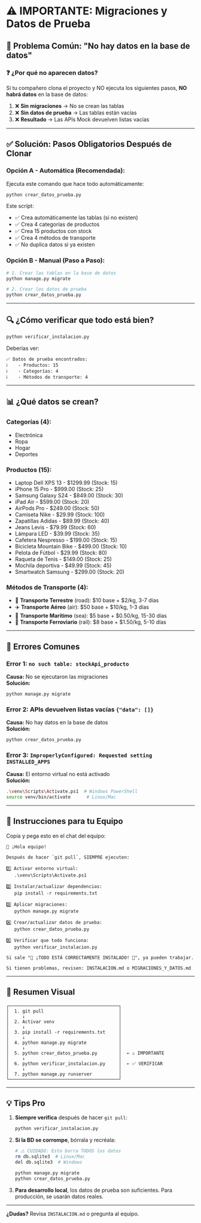 # ⚠️ IMPORTANTE: Migraciones y Datos de Prueba

## 🔴 **Problema Común: "No hay datos en la base de datos"**

### ❓ ¿Por qué no aparecen datos?

Si tu compañero clona el proyecto y NO ejecuta los siguientes pasos, **NO habrá datos** en la base de datos:

1. ❌ **Sin migraciones** → No se crean las tablas
2. ❌ **Sin datos de prueba** → Las tablas están vacías
3. ❌ **Resultado** → Las APIs Mock devuelven listas vacías

---

## ✅ **Solución: Pasos Obligatorios Después de Clonar**

### **Opción A - Automática (Recomendada):**

Ejecuta este comando que hace todo automáticamente:

```bash
python crear_datos_prueba.py
```

Este script:
- ✅ Crea automáticamente las tablas (si no existen)
- ✅ Crea 4 categorías de productos
- ✅ Crea 15 productos con stock
- ✅ Crea 4 métodos de transporte
- ✅ No duplica datos si ya existen

### **Opción B - Manual (Paso a Paso):**

```bash
# 1. Crear las tablas en la base de datos
python manage.py migrate

# 2. Crear los datos de prueba
python crear_datos_prueba.py
```

---

## 🔍 **¿Cómo verificar que todo está bien?**

```bash
python verificar_instalacion.py
```

Deberías ver:
```
✅ Datos de prueba encontrados:
ℹ️    - Productos: 15
ℹ️    - Categorías: 4
ℹ️    - Métodos de transporte: 4
```

---

## 📊 **¿Qué datos se crean?**

### **Categorías (4):**
- Electrónica
- Ropa
- Hogar
- Deportes

### **Productos (15):**
- Laptop Dell XPS 13 - $1299.99 (Stock: 15)
- iPhone 15 Pro - $999.00 (Stock: 25)
- Samsung Galaxy S24 - $849.00 (Stock: 30)
- iPad Air - $599.00 (Stock: 20)
- AirPods Pro - $249.00 (Stock: 50)
- Camiseta Nike - $29.99 (Stock: 100)
- Zapatillas Adidas - $89.99 (Stock: 40)
- Jeans Levis - $79.99 (Stock: 60)
- Lámpara LED - $39.99 (Stock: 35)
- Cafetera Nespresso - $199.00 (Stock: 15)
- Bicicleta Mountain Bike - $499.00 (Stock: 10)
- Pelota de Fútbol - $29.99 (Stock: 80)
- Raqueta de Tenis - $149.00 (Stock: 25)
- Mochila deportiva - $49.99 (Stock: 45)
- Smartwatch Samsung - $299.00 (Stock: 20)

### **Métodos de Transporte (4):**
- 🚛 **Transporte Terrestre** (road): $10 base + $2/kg, 3-7 días
- ✈️ **Transporte Aéreo** (air): $50 base + $10/kg, 1-3 días
- 🚢 **Transporte Marítimo** (sea): $5 base + $0.50/kg, 15-30 días
- 🚆 **Transporte Ferroviario** (rail): $8 base + $1.50/kg, 5-10 días

---

## 🚨 **Errores Comunes**

### Error 1: `no such table: stockApi_producto`
**Causa:** No se ejecutaron las migraciones  
**Solución:** 
```bash
python manage.py migrate
```

### Error 2: APIs devuelven listas vacías `{"data": []}`
**Causa:** No hay datos en la base de datos  
**Solución:**
```bash
python crear_datos_prueba.py
```

### Error 3: `ImproperlyConfigured: Requested setting INSTALLED_APPS`
**Causa:** El entorno virtual no está activado  
**Solución:**
```bash
.\venv\Scripts\Activate.ps1  # Windows PowerShell
source venv/bin/activate      # Linux/Mac
```

---

## 📝 **Instrucciones para tu Equipo**

Copia y pega esto en el chat del equipo:

```
👋 ¡Hola equipo!

Después de hacer `git pull`, SIEMPRE ejecuten:

1️⃣ Activar entorno virtual:
   .\venv\Scripts\Activate.ps1

2️⃣ Instalar/actualizar dependencias:
   pip install -r requirements.txt

3️⃣ Aplicar migraciones:
   python manage.py migrate

4️⃣ Crear/actualizar datos de prueba:
   python crear_datos_prueba.py

5️⃣ Verificar que todo funciona:
   python verificar_instalacion.py

Si sale "🎉 ¡TODO ESTÁ CORRECTAMENTE INSTALADO! 🎉", ya pueden trabajar.

Si tienen problemas, revisen: INSTALACION.md o MIGRACIONES_Y_DATOS.md
```

---

## 🎯 **Resumen Visual**

```
┌─────────────────────────────────────────┐
│  1. git pull                            │
│     ↓                                   │
│  2. Activar venv                        │
│     ↓                                   │
│  3. pip install -r requirements.txt     │
│     ↓                                   │
│  4. python manage.py migrate            │
│     ↓                                   │
│  5. python crear_datos_prueba.py        │  ← ⚠️ IMPORTANTE
│     ↓                                   │
│  6. python verificar_instalacion.py     │  ← ✅ VERIFICAR
│     ↓                                   │
│  7. python manage.py runserver          │
└─────────────────────────────────────────┘
```

---

## 💡 **Tips Pro**

1. **Siempre verifica** después de hacer `git pull`:
   ```bash
   python verificar_instalacion.py
   ```

2. **Si la BD se corrompe**, bórrala y recréala:
   ```bash
   # ⚠️ CUIDADO: Esto borra TODOS los datos
   rm db.sqlite3  # Linux/Mac
   del db.sqlite3  # Windows
   
   python manage.py migrate
   python crear_datos_prueba.py
   ```

3. **Para desarrollo local**, los datos de prueba son suficientes. Para producción, se usarán datos reales.

---

**¿Dudas?** Revisa `INSTALACION.md` o pregunta al equipo.
